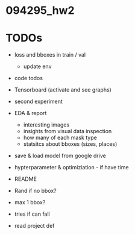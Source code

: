 # 094295_hw2

# TODOs 
- loss and bboxes in train / val
  - update env
- code todos
  
- Tensorboard (activate and see graphs)
- second experiment
- EDA & report
  - interesting images
  - insights from visual data inspection
  - how many of each mask type
  - statsitcs about bboxes (sizes, places)  
- save & load model from google drive
- hypterparameter & optimiziation - if have time
- README
- Rand if no bbox?
- max 1 bbox?
- tries if can fall
- read project def

